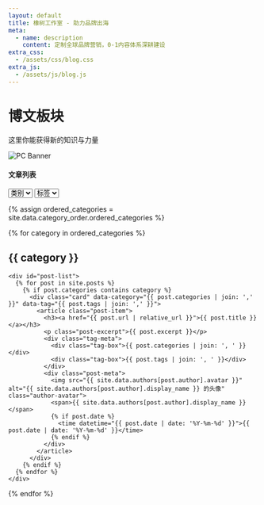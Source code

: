 ```yaml
---
layout: default
title: 橡树工作室 - 助力品牌出海
meta:
  - name: description
    content: 定制全球品牌营销，0-1内容体系深耕建设
extra_css:
  - /assets/css/blog.css
extra_js:
  - /assets/js/blog.js
---
```


<div class="content-banner">
  <div class="content-banner-text">
    <h1>博文板块</h1>
    <p>这里你能获得新的知识与力量</p>
  </div>
  <img src="{{ '/assets/images/social-media.jpg' | relative_url }}" alt="PC Banner" class="pc-banner">
</div>


<main class="blog-content">
  <div class="filter-container">
    <h4>文章列表</h4>
    <select id="category-select">
      <option value="">类别</option>
    </select>
    <select id="tag-select">
      <option value="">标签</option>
    </select>
  </div>
  
  {% assign ordered_categories = site.data.category_order.ordered_categories %}

  {% for category in ordered_categories %}
    <h2>{{ category }}</h2>

    <div id="post-list">
      {% for post in site.posts %}
        {% if post.categories contains category %}
          <div class="card" data-category="{{ post.categories | join: ',' }}" data-tag="{{ post.tags | join: ',' }}">
            <article class="post-item">
              <h3><a href="{{ post.url | relative_url }}">{{ post.title }}</a></h3>
              <p class="post-excerpt">{{ post.excerpt }}</p>
              <div class="tag-meta">
                <div class="tag-box">{{ post.categories | join: ', ' }}</div>
                <div class="tag-box">{{ post.tags | join: ', ' }}</div>
              </div>
              <div class="post-meta">
                <img src="{{ site.data.authors[post.author].avatar }}" alt="{{ site.data.authors[post.author].display_name }} 的头像" class="author-avatar">
                <span>{{ site.data.authors[post.author].display_name }}</span>
                {% if post.date %}
                  <time datetime="{{ post.date | date: '%Y-%m-%d' }}">{{ post.date | date: '%Y-%m-%d' }}</time>
                {% endif %}
              </div>
            </article>
          </div>
        {% endif %}
      {% endfor %}
    </div>
  {% endfor %}

  <div id="pagination"></div>
</main>
